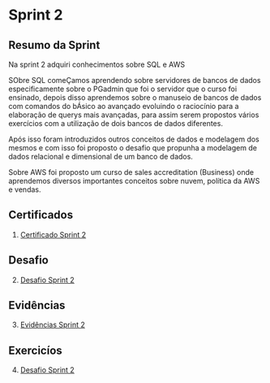 # Sprint 2

## Resumo da Sprint 

Na sprint 2 adquiri conhecimentos sobre SQL e AWS

SObre SQL comeÇamos aprendendo sobre servidores de bancos de dados especificamente sobre o PGadmin que foi o servidor que o curso foi ensinado, depois disso aprendemos sobre o manuseio de bancos de dados com comandos do bÁsico ao avançado evoluindo o raciocínio para a elaboração de querys mais avançadas, para assim serem propostos vários exercícios com a utilização de dois bancos de dados diferentes. 

Após isso foram introduzidos outros conceitos de dados e modelagem dos mesmos e com isso foi proposto o desafio que propunha a modelagem de dados relacional e dimensional de um banco de dados.

Sobre AWS foi proposto um curso de sales accreditation (Business) onde aprendemos diversos importantes conceitos sobre nuvem, política da AWS e vendas.

## Certificados

1. [Certificado Sprint 2](https://github.com/AnaAndrade03/PB-Compass/tree/main/Sprint_2/Certificados)

## Desafio 

2. [Desafio Sprint 2](https://github.com/AnaAndrade03/PB-Compass/tree/main/Sprint_2/Desafio)

## Evidências

3. [Evidências Sprint 2](https://github.com/AnaAndrade03/PB-Compass/tree/main/Sprint_2/Evid%C3%AAncias)

## Exercicíos

4. [Desafio Sprint 2](https://github.com/AnaAndrade03/PB-Compass/tree/main/Sprint_2/Exerc%C3%ADcios)

